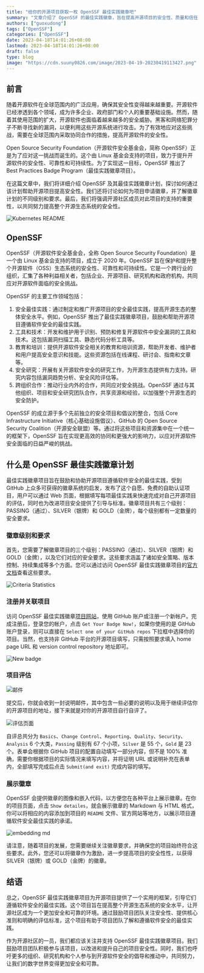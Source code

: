 ```yaml
---
title: "给你的开源项目获取一枚 OpenSSF 最佳实践徽章吧"
summary: "文章介绍了 OpenSSF 的最佳实践徽章，旨在提高开源项目的安全性、质量和信任度。"
authors: ["guoxudong"]
tags: ["OpenSSF"]
categories: ["OpenSSF"]
date: 2023-04-18T14:01:26+08:00
lastmod: 2023-04-18T14:01:26+08:00
draft: false
type: blog
image: "https://cdn.suuny0826.com/image/2023-04-19-20230419113427.png"
---
```

## 前言

随着开源软件在全球范围内的广泛应用，确保其安全性变得越来越重要。开源软件已经渗透到各个领域，成为许多企业、政府部门和个人的重要基础设施。然而，随着其使用范围的扩大，开源软件也面临着越来越多的安全威胁。黑客和网络犯罪分子不断寻找新的漏洞，以便利用这些开源系统进行攻击。为了有效地应对这些挑战，需要在全球范围内采取协同合作的措施，提高开源软件的安全性。

Open Source Security Foundation（开源软件安全基金会，简称 OpenSSF）正是为了应对这一挑战而诞生的。这个由 Linux 基金会支持的项目，致力于提升开源软件的安全性、可靠性和可持续性。为了实现这一目标，OpenSSF 推出了 Best Practices Badge Program（最佳实践徽章项目）。

在这篇文章中，我们将详细介绍 OpenSSF 及其最佳实践徽章计划，探讨如何通过该计划帮助开源项目提高安全性。我们还将讨论如何为项目申请徽章，并了解徽章计划的不同级别和要求。最后，我们将强调开源社区成员对此项目的支持的重要性，以共同努力提高整个开源生态系统的安全性。

![Kubernetes README](https://cdn.suuny0826.com/image/2023-04-19-20230419101516.png)

## OpenSSF

OpenSSF（开源软件安全基金会，全称 Open Source Security Foundation）是一个由 Linux 基金会支持的项目，成立于 2020 年。OpenSSF 旨在保护和提升整个开源软件（OSS）生态系统的安全性、可靠性和可持续性。它是一个跨行业的组织，汇集了各种利益相关者，包括企业、开源项目、研究机构和政府机构，共同应对开源软件面临的安全挑战。

OpenSSF 的主要工作领域包括：

1. 安全最佳实践：通过制定和推广开源项目的安全最佳实践，提高开源生态的整体安全水平。例如，OpenSSF 推出了最佳实践徽章项目，鼓励和帮助开源项目遵循软件安全的最佳实践。
2. 工具和技术：开发和维护用于识别、预防和修复开源软件中安全漏洞的工具和技术。这包括漏洞扫描工具、静态代码分析工具等。
3. 教育和培训：提供开源软件安全相关的教育和培训资源，帮助开发者、维护者和用户提高安全意识和技能。这些资源包括在线课程、研讨会、指南和文章等。
4. 安全研究：开展有关开源软件安全的研究工作，为开源生态提供有力支持。研究内容包括漏洞趋势分析、安全风险评估等。
5. 跨组织合作：推动行业内外的合作，共同应对安全挑战。OpenSSF 通过与其他组织、项目和安全研究团队合作，共享资源和经验，以加强整个开源生态的安全防护。

OpenSSF 的成立源于多个先前独立的安全项目和倡议的整合，包括 Core Infrastructure Initiative（核心基础设施倡议）、GitHub 的 Open Source Security Coalition（开源安全联盟）等。通过将这些项目和资源集中在一个统一的框架下，OpenSSF 旨在实现更高效的协同和更强大的影响力，以应对开源软件安全面临的日益严峻的挑战。

## 什么是 OpenSSF 最佳实践徽章计划

最佳实践徽章项目旨在鼓励和协助开源项目遵循软件安全的最佳实践，受到 GitHub 上众多可获得的徽章系统的启发，发布了这个自愿、免费的自助认证项目，用户可以通过 Web 页面，根据填写每项最佳实践来快速完成对自己开源项目的评估，同时也为改进项目安全提供了引导与标准。徽章项目共有三个级别：PASSING（通过）、SILVER（银牌）和 GOLD（金牌），每个级别都有一定数量的安全要求。

### 徽章级别和要求

首先，您需要了解徽章项目的三个级别：PASSING（通过）、SILVER（银牌）和 GOLD（金牌），以及它们对应的安全要求。这些要求涵盖了诸如安全策略、版本控制、持续集成等多个方面。您可以通过访问 OpenSSF 最佳实践徽章项目的[官方文档](https://bestpractices.coreinfrastructure.org/en/criteria_stats)查看这些要求。

![Criteria Statistics](https://cdn.suuny0826.com/image/2023-04-19-20230419114806.png)

### 注册并关联项目

访问 OpenSSF 最佳实践徽章[项目网站](https://bestpractices.coreinfrastructure.org/)，使用 GitHub 账户或注册一个新帐户。完成注册后，登录您的帐户，点击 `Get Your Badge Now!`，如果你使用的是 GitHub 账户登录，则可以直接在 `Select one of your GitHub repos` 下拉框中选择你的项目。当然，也支持非 GitHub 平台的开源项目填写，只需按照要求填入 home page URL 和 version control repository 地址即可。

![New badge](https://cdn.suuny0826.com/image/2023-04-19-20230419103555.png)

### 项目评估

![邮件](https://cdn.suuny0826.com/image/2023-04-18-20230418142755.png)

提交后，你就会收到一封说明邮件，其中包含一些必要的说明以及用于继续评估你的开源项目的地址，接下来就是对你的开源项目自行自评了。

![评估页面](https://cdn.suuny0826.com/image/2023-04-19-20230419110106.png)

自评总共分为 `Basics`、`Change Control`、`Reporting`、`Quality`、`Security`、`Analysis` 6 个大类，`Passing` 级别有 67 个小项，`Silver` 是 55 个，`Gold` 是 23 个。表单会根据你 GitHub 项目的配置自动填写一部分内容，但不是 100% 准确，需要你根据项目的实际情况来填写内容，并将证明 URL 或说明补充在表单内，全部填写完成后点击 `Submit(and exit)` 完成内容的填写。

### 展示徽章

OpenSSF 会提供徽章的图像和嵌入代码，以方便您在各种平台上展示徽章。在你的项目页面，点击 `Show detailes`，就会展示徽章的 Markdown 与 HTML 格式，你可以将相应的内容添加到项目的 `README` 文件、官方网站等地方，以展示项目遵循软件安全最佳实践的承诺。

![embedding md](https://cdn.suuny0826.com/image/2023-04-19-20230419105508.png)

请注意，随着项目的发展，您需要继续关注徽章要求，并确保您的项目始终符合这些要求。此外，您还可以将徽章作为激励，进一步提高项目的安全性性，以获得 SILVER（银牌）或 GOLD（金牌）的徽章。

## 结语

总之，OpenSSF 最佳实践徽章项目为开源项目提供了一个实用的框架，引导它们遵循软件安全的最佳实践。这个项目旨在提高整个开源生态系统的安全水平，让开源社区成为一个更加安全和可靠的环境。通过鼓励项目团队关注安全性、提供核心准则和明确的评估标准，这个项目有助于项目团队了解和遵循软件安全的最佳实践。

作为开源社区的一员，我们都应该关注并支持 OpenSSF 最佳实践徽章项目。我们鼓励项目团队积极参与该项目，以改进和提升自己的项目安全性。同时，我们也呼吁更多的组织、研究机构和个人参与到开源软件安全的倡导和推动中，共同努力，让我们的数字世界变得更加安全和可靠。
